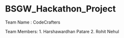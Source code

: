 # BSGW_Hackathon_Project

 Team Name : CodeCrafters 

 Team Members:
                 1. Harshawardhan Patare
                2. Rohit Nehul
